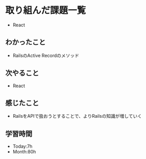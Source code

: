 # 取り組んだ課題一覧
- React
## わかったこと
- RailsのActive Recordのメソッド
## 次やること
- React
## 感じたこと
- RailsをAPIで扱おうとすることで、よりRailsの知識が増していく
## 学習時間
- Today:7h
- Month:80h
